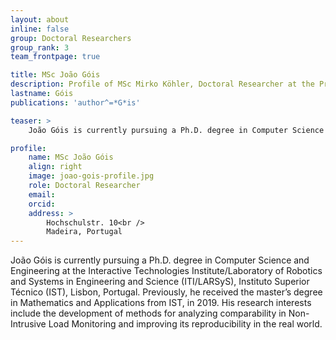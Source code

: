 ```yaml
---
layout: about
inline: false
group: Doctoral Researchers
group_rank: 3
team_frontpage: true

title: MSc João Góis
description: Profile of MSc Mirko Köhler, Doctoral Researcher at the Programming Group.
lastname: Góis
publications: 'author^=*G*is'

teaser: >
    João Góis is currently pursuing a Ph.D. degree in Computer Science and Engineering at the Interactive Technologies Institute/Laboratory of Robotics and Systems in Engineering and Science (ITI/LARSyS), Instituto Superior Técnico (IST), Lisbon, Portugal.s

profile:
    name: MSc João Góis
    align: right
    image: joao-gois-profile.jpg
    role: Doctoral Researcher
    email:
    orcid:
    address: >
        Hochschulstr. 10<br />
        Madeira, Portugal
---
```


João Góis is currently pursuing a Ph.D. degree in Computer Science and Engineering at the Interactive Technologies Institute/Laboratory of Robotics and Systems in Engineering and Science (ITI/LARSyS), Instituto Superior Técnico (IST), Lisbon, Portugal. Previously, he received the master’s degree in Mathematics and Applications from IST, in 2019. His research interests include the development of methods for analyzing comparability in Non-Intrusive Load Monitoring and improving its reproducibility in the real world.
